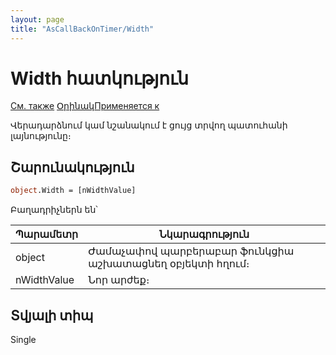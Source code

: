 ```yaml
---
layout: page
title: "AsCallBackOnTimer/Width"
---
```



# Width հատկություն

[См. также](../AsCallBackOnTimer.md) [Օրինակ](../../Examples/E_AsCallBackOnTimer.html)[Применяется к](../AsCallBackOnTimer.md)

Վերադարձնում կամ նշանակում է ցույց տրվող պատուհանի  լայնությունը։ 

## Շարունակություն

``` vb
object.Width = [nWidthValue]
```

Բաղադրիչներն են՝


| Պարամետր | Նկարագրություն |
|--|--|
| object | Ժամաչափով պարբերաբար ֆունկցիա աշխատացնեղ օբյեկտի հղում։|
| nWidthValue | Նոր արժեք։ |


## Տվյալի տիպ

Single
